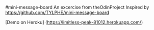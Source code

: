 #mini-message-board
An excercise from theOdinProject
Inspired by https://github.com/TYLPHE/mini-message-board

[Demo on Heroku] (https://limitless-peak-81012.herokuapp.com/)